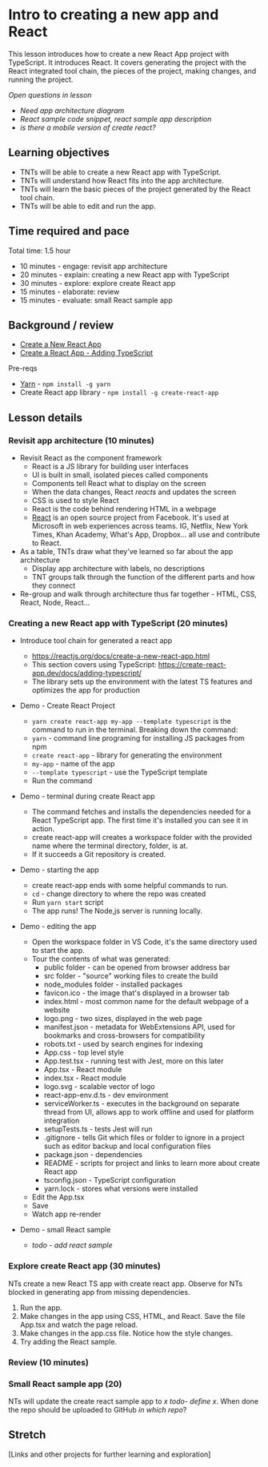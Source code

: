 # Intro to creating a new app and React
This lesson introduces how to create a new React App project with TypeScript. It introduces React. It covers generating the project with the React integrated tool chain, the pieces of the project, making changes, and running the project.

*Open questions in lesson*
* *Need app architecture diagram*
* *React sample code snippet, react sample app description*
* *is there a mobile version of create react?*


## Learning objectives
* TNTs will be able to create a new React app with TypeScript.
* TNTs will understand how React fits into the app architecture.
* TNTs will learn the basic pieces of the project generated by the React tool chain.
* TNTs will be able to edit and run the app.

## Time required and pace
Total time: 1.5 hour
* 10 minutes - engage: revisit app architecture
* 20 minutes - explain: creating a new React app with TypeScript
* 30 minutes - explore: explore create React app
* 15 minutes - elaborate: review
* 15 minutes - evaluate: small React sample app

## Background / review
* [Create a New React App](https://reactjs.org/docs/create-a-new-react-app.html)
* [Create a React App - Adding TypeScript](https://create-react-app.dev/docs/adding-typescript/)

Pre-reqs
* [Yarn](https://www.npmjs.com/package/yarn) - `npm install -g yarn`
* Create React app library - `npm install -g create-react-app`

## Lesson details
### Revisit app architecture (10 minutes)
* Revisit React as the component framework
   * React is a JS library for building user interfaces
   * UI is built in small, isolated pieces called components
   * Components tell React what to display on the screen
   * When the data changes, React *reacts* and updates the screen
   * CSS is used to style React
   * React is the code behind rendering HTML in a webpage
   * [React](https://github.com/facebook/react) is an open source project from Facebook. It's used at Microsoft in web experiences across teams. IG, Netflix, New York Times, Khan Academy, What's App, Dropbox... all use and contribute to React.
* As a table, TNTs draw what they've learned so far about the app architecture 
   * Display app architecture with labels, no descriptions
   * TNT groups talk through the function of the different parts and how they connect
* Re-group and walk through architecture thus far together - HTML, CSS, React, Node, React...

### Creating a new React app with TypeScript (20 minutes)
* Introduce tool chain for generated a react app
    * https://reactjs.org/docs/create-a-new-react-app.html 
    * This section covers using TypeScript: https://create-react-app.dev/docs/adding-typescript/
    * The library sets up the environment with the latest TS features and optimizes the app for production

* Demo - Create React Project
    * `yarn create react-app my-app --template typescript` is the command to run in the terminal. Breaking down the command:
    * `yarn` - command line programing for installing JS packages from npm
    * `create react-app` - library for generating the environment 
    * `my-app` - name of the app
    * `--template typescript` - use the TypeScript template
    * Run the command

* Demo - terminal during create React app
    * The command fetches and installs the dependencies needed for a React TypeScript app. The first time it's installed you can see it in action.
    * create react-app will creates a workspace folder with the provided name where the terminal directory, folder, is at. 
    * If it succeeds a Git repository is created.

* Demo - starting the app
    * create react-app ends with some helpful commands to run.
    * `cd` - change directory to where the repo was created
    * Run `yarn start` script
    * The app runs! The Node,js server is running locally.

* Demo - editing the app
    * Open the workspace folder in VS Code, it's the same directory used to start the app.
    *  Tour the contents of what was generated:
       * public folder - can be opened from browser address bar
       * src folder - "source" working files to create the build
       * node_modules folder - installed packages
       * favicon.ico - the image that's displayed in a browser tab
       * index.html - most common name for the default webpage of a website
       * logo.png - two sizes, displayed in the web page
       * manifest.json - metadata for WebExtensions API, used for bookmarks and cross-browsers for compatibility
       * robots.txt - used by search engines for indexing
       * App.css - top level style
       * App.test.tsx - running test with Jest, more on this later
       * App.tsx - React module
       * index.tsx - React module
       * logo.svg - scalable vector of logo
       * react-app-env.d.ts - dev environment 
       * serviceWorker.ts - executes in the background on separate thread from UI, allows app to work offline and used for platform integration
       * setupTests.ts - tests Jest will run
       * .gitignore - tells Git which files or folder to ignore in a project such as editor backup and local configuration files
       * package.json - dependencies
       * README - scripts for project and links to learn more about create React app
       * tsconfig.json - TypeScript configuration
       * yarn.lock - stores what versions were installed
    * Edit the App.tsx
    * Save
    * Watch app re-render

* Demo - small React sample
     * *todo - add react sample*

### Explore create React app (30 minutes)
NTs create a new React TS app with create react app. Observe for NTs blocked in generating app from missing dependencies. 
1. Run the app.
2. Make changes in the app using CSS, HTML, and React. Save the file App.tsx and watch the page reload. 
3. Make changes in the app.css file. Notice how the style changes. 
4. Try adding the React sample.

### Review (10 minutes)

### Small React sample app (20)
NTs will update the create react sample app to *x* *todo- define x*. When done the repo should be uploaded to GitHub *in which repo*?

## Stretch
[Links and other projects for further learning and exploration]
